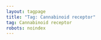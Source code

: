 ```yaml
---
layout: tagpage
title: "Tag: Cannabinoid receptor"
tag: Cannabinoid receptor
robots: noindex
---
```

